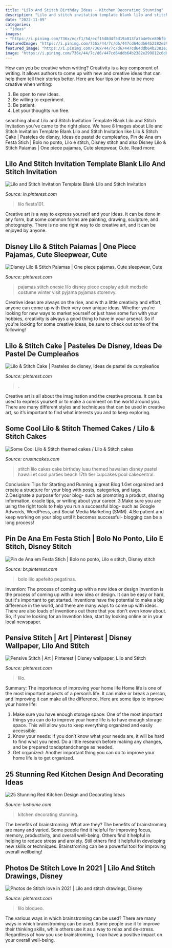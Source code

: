 ```yaml
---
title: "Lilo And Stitch Birthday Ideas - Kitchen Decorating Stunning"
description: "Lilo and stitch invitation template blank lilo and stitch invitation"
date: "2022-11-09"
categories:
- "ideas"
images:
- "https://i.pinimg.com/736x/ec/f1/5d/ecf15d8d4f5d19a013fa7b4e9ce89bfb.jpg"
featuredImage: "https://i.pinimg.com/736x/44/7c/d6/447cd64ddb64b2382e299812c6d820a0.jpg"
featured_image: "https://i.pinimg.com/736x/44/7c/d6/447cd64ddb64b2382e299812c6d820a0.jpg"
image: "https://i.pinimg.com/736x/44/7c/d6/447cd64ddb64b2382e299812c6d820a0.jpg"
---
```



How can you be creative when writing?
Creativity is a key component of writing. It allows authors to come up with new and creative ideas that can help them tell their stories better. Here are four tips on how to be more creative when writing:
1. Be open to new ideas.
2. Be willing to experiment.
3. Be patient.
4. Let your thoughts run free.

	

		
searching about Lilo and Stitch Invitation Template Blank Lilo and Stitch Invitation you've came to the right place. We have 8 Images about Lilo and Stitch Invitation Template Blank Lilo and Stitch Invitation like Lilo &amp; Stitch Cake | Pasteles de disney, Ideas de pastel de cumpleaños, Pin de Ana em Festa Stich | Bolo no ponto, Lilo e stitch, Disney stitch and also Disney Lilo &amp; Stitch Paiamas | One piece pajamas, Cute sleepwear, Cute. Read more:
		
    
## Lilo And Stitch Invitation Template Blank Lilo And Stitch Invitation

<img loading=lazy src="https://i.pinimg.com/736x/83/51/57/8351578a94b786ada736ece386a654d0.jpg" onerror="this.onerror=null;this.src='https://tse4.mm.bing.net/th?id=OIP.4yOxpZsDaSL7z5sa_wYlnAHaJ4&amp;pid=15.1';" alt="Lilo and Stitch Invitation Template Blank Lilo and Stitch Invitation">

_Source: in.pinterest.com_

>lilo fiesta101. 

	

Creative art is a way to express yourself and your ideas. It can be done in any form, but some common forms are painting, drawing, sculpture, and photography. There is no one right way to do creative art, and it can be enjoyed by anyone.

    
## Disney Lilo &amp; Stitch Paiamas | One Piece Pajamas, Cute Sleepwear, Cute

<img loading=lazy src="https://i.pinimg.com/736x/0e/c2/de/0ec2de22f9f62c6dd48e27e60d279b47--stitch-pajamas-one-piece-pajamas.jpg" onerror="this.onerror=null;this.src='https://tse2.mm.bing.net/th?id=OIP.RnvOiWm3JdkgaH53Jtkf2gCWEs&amp;pid=15.1';" alt="Disney Lilo &amp; Stitch Paiamas | One piece pajamas, Cute sleepwear, Cute">

_Source: pinterest.com_

>pajamas stitch onesie lilo disney piece cosplay adult modsele costume winter visit pyjama pyjamas storenvy. 

	

Creative ideas are always on the rise, and with a little creativity and effort, anyone can come up with their very own unique ideas. Whether you're looking for new ways to market yourself or just have some fun with your hobbies, creativity is always a good thing to have in your arsenal. So if you're looking for some creative ideas, be sure to check out some of the following!

    
## Lilo &amp; Stitch Cake | Pasteles De Disney, Ideas De Pastel De Cumpleaños

<img loading=lazy src="https://i.pinimg.com/736x/bf/9d/ec/bf9deca95477c9cd096e73a2117e0e1e.jpg" onerror="this.onerror=null;this.src='https://tse3.mm.bing.net/th?id=OIP.HoKoub2rVevy3WBSIqkWEgHaJQ&amp;pid=15.1';" alt="Lilo &amp; Stitch Cake | Pasteles de disney, Ideas de pastel de cumpleaños">

_Source: pinterest.com_

>. 

	

Creative art is all about the imagination and the creative process. It can be used to express yourself or to make a comment on the world around you. There are many different styles and techniques that can be used in creative art, so it’s important to find what interests you and to keep exploring.

    
## Some Cool Lilo &amp; Stitch Themed Cakes / Lilo &amp; Stitch Cakes

<img loading=lazy src="http://www.crustncakes.com/blog/wp-content/uploads/2016/04/42.jpg" onerror="this.onerror=null;this.src='https://tse3.mm.bing.net/th?id=OIP.fO0pXZH2Js5TNjk3oRji9QHaJ4&amp;pid=15.1';" alt="Some Cool Lilo &amp; Stitch themed cakes / Lilo &amp; Stitch cakes">

_Source: crustncakes.com_

>stitch lilo cakes cake birthday luau themed hawaiian disney pastel hawaii et cool parties beach 17th tier cupcakes pool cakecentral. 

	

Conclusion: Tips for Starting and Running a great Blog
1.Get organized and create a structure for your blog with posts, categories, and tags.
2.Designate a purpose for your blog- such as promoting a product, sharing information, oracle tips, or writing about your career. 
3.Make sure you are using the right tools to help you run a successful blog- such as Google Adwords, WordPress, and Social Media Marketing (SMM). 
4.Be patient and keep working on your blog until it becomes successful- blogging can be a long process!

    
## Pin De Ana Em Festa Stich | Bolo No Ponto, Lilo E Stitch, Disney Stitch

<img loading=lazy src="https://i.pinimg.com/736x/ec/f1/5d/ecf15d8d4f5d19a013fa7b4e9ce89bfb.jpg" onerror="this.onerror=null;this.src='https://tse2.mm.bing.net/th?id=OIP.IRzK7QDi7LN8jIeSTN-VuAHaKe&amp;pid=15.1';" alt="Pin de Ana em Festa Stich | Bolo no ponto, Lilo e stitch, Disney stitch">

_Source: br.pinterest.com_

>bolo lilo apefeito pegatinas. 

	

Invention: The process of coming up with a new idea or design
Invention is the process of coming up with a new idea or design. It can be easy or hard, but it's important to get started. Inventions have the potential to make a big difference in the world, and there are many ways to come up with ideas. There are also loads of inventions out there that you don't even know about. So, if you're looking for an Invention Idea, start by looking online or in your local newspaper.

    
## Pensive Stitch | Art | Pinterest | Disney Wallpaper, Lilo And Stitch

<img loading=lazy src="https://i.pinimg.com/736x/d2/cb/3c/d2cb3c81820695dbffbbe71cf73bbf19.jpg?b=t" onerror="this.onerror=null;this.src='https://tse4.mm.bing.net/th?id=OIP.1R4eUCFv26T9sFbOnZxzQgAAAA&amp;pid=15.1';" alt="Pensive Stitch | Art | Pinterest | Disney wallpaper, Lilo and Stitch">

_Source: pinterest.com_

>lilo. 

	

Summary: The importance of improving your home life
Home life is one of the most important aspects of a person’s life. It can make or break a person, and improving it can make all the difference. Here are some tips to improve your home life: 
1. Make sure you have enough storage space: One of the most important things you can do to improve your home life is to have enough storage space. This will allow you to keep everything organized and easily accessible. 
2. Know your needs: If you don’t know what your needs are, it will be hard to find what you need. Do a little research before making any changes, and be prepared toadaptandchange as needed. 
3. Get organized: Another important thing you can do to improve your home life is to get organized.

    
## 25 Stunning Red Kitchen Design And Decorating Ideas

<img loading=lazy src="https://www.lushome.com/wp-content/uploads/2014/05/red-kitchen-design-decorating-ideas-15.jpg" onerror="this.onerror=null;this.src='https://tse1.mm.bing.net/th?id=OIP.Jx8lOaFIV1f6qYJ0fcDyRwHaJ4&amp;pid=15.1';" alt="25 Stunning Red Kitchen Design and Decorating Ideas">

_Source: lushome.com_

>kitchen decorating stunning. 

	

The benefits of brainstroming: What are they?
The benefits of brainstroming are many and varied. Some people find it helpful for improving focus, memory, productivity, and overall well-being. Others find it helpful in helping to reduce stress and anxiety. Still others find it helpful in developing new skills or techniques. Brainstroming can be a powerful tool for improving overall wellbeing!

    
## Photos De Stitch Love In 2021 | Lilo And Stitch Drawings, Disney

<img loading=lazy src="https://i.pinimg.com/736x/44/7c/d6/447cd64ddb64b2382e299812c6d820a0.jpg" onerror="this.onerror=null;this.src='https://tse2.mm.bing.net/th?id=OIP.d2NXl3k_UkSfmJXodmmAPgHaNY&amp;pid=15.1';" alt="Photos de Stitch love in 2021 | Lilo and stitch drawings, Disney">

_Source: pinterest.com_

>lilo bloqueo. 

	

The various ways in which brainstroming can be used?
There are many ways in which brainstroming can be used. Some people use it to improve their thinking skills, while others use it as a way to relax and de-stress. Regardless of how you use brainstroming, it can have a positive impact on your overall well-being.

